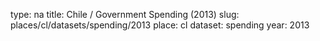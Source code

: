 type: na
title: Chile / Government Spending (2013)
slug: places/cl/datasets/spending/2013
place: cl
dataset: spending
year: 2013
